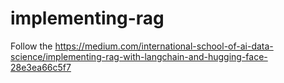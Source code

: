 # implementing-rag
Follow the https://medium.com/international-school-of-ai-data-science/implementing-rag-with-langchain-and-hugging-face-28e3ea66c5f7

